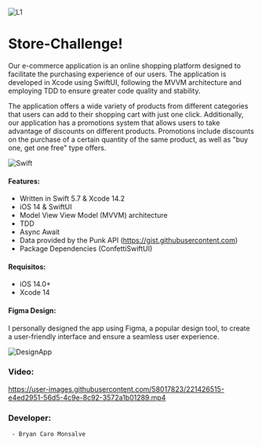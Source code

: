 ![L1](https://user-images.githubusercontent.com/58017823/221425953-d29e45ee-4fcd-48a4-989e-c4e957356998.png)

# Store-Challenge!


Our e-commerce application is an online shopping platform designed to facilitate the purchasing experience of our users. The application is developed in Xcode using SwiftUI, following the MVVM architecture and employing TDD to ensure greater code quality and stability.

The application offers a wide variety of products from different categories that users can add to their shopping cart with just one click. Additionally, our application has a promotions system that allows users to take advantage of discounts on different products. Promotions include discounts on the purchase of a certain quantity of the same product, as well as "buy one, get one free" type offers.

![Swift](https://img.shields.io/badge/Swift-UI-blue.svg)

#### Features:

- Written in Swift 5.7 & Xcode 14.2
- iOS 14 & SwiftUI
- Model View View Model (MVVM) architecture
- TDD
- Async Await
- Data provided by the Punk API (https://gist.githubusercontent.com)
- Package Dependencies (ConfettiSwiftUI)

#### Requisitos: 

- iOS 14.0+
- Xcode 14

#### Figma Design: 

I personally designed the app using Figma, a popular design tool, to create a user-friendly interface and ensure a seamless user experience.

![DesignApp](https://user-images.githubusercontent.com/58017823/221426330-ce7d89de-6db0-4a94-a3ac-c8ebf5349ca3.png)


### Video:
https://user-images.githubusercontent.com/58017823/221426515-e4ed2951-56d5-4c9e-8c92-3572a1b01289.mp4



### Developer: 
     - Bryan Caro Monsalve





